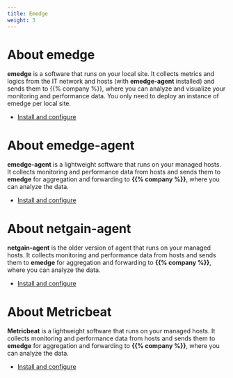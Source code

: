 ```yaml
---
title: Emedge
weight: 3
---
```


# About emedge
**emedge** is a software that runs on your local site. It collects metrics and logics from the IT network and hosts (with **emedge-agent** installed) and sends them to {{% company %}}, where you can analyze and visualize your monitoring and performance data. You only need to deploy an instance of emedge per local site.

* <a href="/getting_started/emedge/installation">Install and configure</a>

# About emedge-agent
**emedge-agent** is a lightweight software that runs on your managed hosts. It collects monitoring and performance data from hosts and sends them to **emedge** for aggregation and forwarding to **{{% company %}}**, where you can analyze the data.

* <a href="/getting_started/emedge/emedge-agent">Install and configure</a>

# About netgain-agent
**netgain-agent** is the older version of agent that runs on your managed hosts. It collects monitoring and performance data from hosts and sends them to **emedge** for aggregation and forwarding to **{{% company %}}**, where you can analyze the data.

* <a href="/getting_started/emedge/netgain-agent">Install and configure</a>

# About Metricbeat
**Metricbeat** is a lightweight software that runs on your managed hosts. It collects monitoring and performance data from hosts and sends them to **emedge** for aggregation and forwarding to **{{% company %}}**, where you can analyze the data.

* <a href="/getting_started/emedge/Metricbeat">Install and configure</a>

